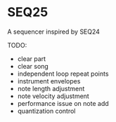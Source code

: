 # SEQ25A sequencer inspired by SEQ24TODO:* clear part* clear song* independent loop repeat points* instrument envelopes* note length adjustment* note velocity adjustment* performance issue on note add* quantization control
